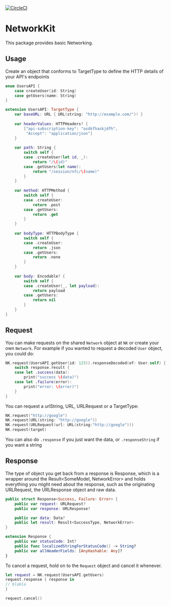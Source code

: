 [![CircleCI](https://circleci.com/gh/shortcut/NetworkKit.svg?style=svg)](https://circleci.com/gh/shortcut/NetworkKit)

# NetworkKit

This package provides basic Networking.

## Usage

Create an object that conforms to TargetType to define the HTTP details of your API's endpoints 

```swift
enum UsersAPI {
    case createUser(id: String)
    case getUsers(name: String)
}

extension UsersAPI: TargetType {
    var baseURL: URL { URL(string: "http://example.com/")! }
    
    var headerValues: HTTPHeaders? {
        ["api-subscription-key": "asdkfhaskjdfh",
         "Accept": "application/json"]
    }
    
    var path: String {
        switch self {
        case .createUser(let id, _):
            return "/\(id)"
        case .getUsers(let name):
            return "/session/nfc/\(name)"
        }
    }
    
    var method: HTTPMethod {
        switch self {
        case .createUser:
            return .post
        case .getUsers:
            return .get
        }
    }
    
    var bodyType: HTTPBodyType {
        switch self {
        case .createUser:
            return .json
        case .getUsers:
            return .none
        }
    }
    
    var body: Encodable? {
        switch self {
        case .createUser(_, let payload):
            return payload
        case .getUsers:
            return nil
        }
    }
}

```

## Request

You can make requests on the shared `Network` object at `NK` or create your own `Network`. For example if you wanted to request a decoded `User` object, you could do:

```swift
NK.request(UsersAPI.getUser(id: 123)).responseDecoded(of: User.self) { response in
    switch response.result {
    case let .success(data):
        print("success \(data)")
    case let .failure(error):
        print("error: \(error)")
    }
}
```
You can request a urlString, URL, URLRequest or a TargetType:

```swift
NK.request("http://google")
NK.request(URL(string: "http://google"))
NK.request(URLRequest(url: URL(string:"http://google")))
NK.request(target)
```

You can also do `.response` if you just want the data, or `.responseString` if you want a string

## Response

The type of object you get back from a response is Response<SomeModel>, which is a wrapper around the Result<SomeModel, NetworkError> and holds everything you might need about the response, such as the originating URLRequest, the URLResponse object and raw data.

```swift
public struct Response<Success, Failure: Error> {
    public var request: URLRequest?
    public var response: URLResponse?

    public var data: Data?
    public let result: Result<SuccessType, NetworkError>
}

extension Response {
    public var statusCode: Int?
    public func localizedStringForStatusCode() -> String? 
    public var allHeaderFields: [AnyHashable: Any]? 
}
```

To cancel a request, hold on to the `Request` object and cancel it whenever.

```swift
let request = NK.request(UsersAPI.getUsers)
request.response { response in 
// blabla
}

request.cancel()
```